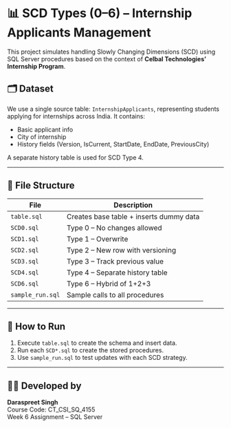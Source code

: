 # 📊 SCD Types (0–6) – Internship Applicants Management

This project simulates handling Slowly Changing Dimensions (SCD) using SQL Server procedures based on the context of **Celbal Technologies’ Internship Program**.

## 🗂 Dataset

We use a single source table: `InternshipApplicants`, representing students applying for internships across India. It contains:
- Basic applicant info
- City of internship
- History fields (Version, IsCurrent, StartDate, EndDate, PreviousCity)

A separate history table is used for SCD Type 4.

---

## 📁 File Structure

| File         | Description |
|--------------|-------------|
| `table.sql`  | Creates base table + inserts dummy data |
| `SCD0.sql`   | Type 0 – No changes allowed |
| `SCD1.sql`   | Type 1 – Overwrite |
| `SCD2.sql`   | Type 2 – New row with versioning |
| `SCD3.sql`   | Type 3 – Track previous value |
| `SCD4.sql`   | Type 4 – Separate history table |
| `SCD6.sql`   | Type 6 – Hybrid of 1+2+3 |
| `sample_run.sql` | Sample calls to all procedures |

---

## 🚀 How to Run

1. Execute `table.sql` to create the schema and insert data.
2. Run each `SCD*.sql` to create the stored procedures.
3. Use `sample_run.sql` to test updates with each SCD strategy.

---

## 👨‍💻 Developed by
**Daraspreet Singh**  
Course Code: CT_CSI_SQ_4155  
Week 6 Assignment – SQL Server  
